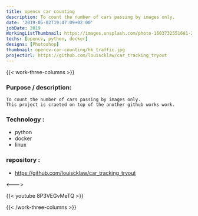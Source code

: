 ```yaml
---
title: opencv car counting
description: To count the number of cars passing by images only.
date: '2019-05-02T19:47:09+02:00'
jobDate: 2019
WorkingListThumbnail: https://images.unsplash.com/photo-1603732551681-2e91159b9dc2?ixlib=rb-4.0.3&ixid=MnwxMjA3fDB8MHxwaG90by1wYWdlfHx8fGVufDB8fHx8
techs: [opencv, python, docker]
designs: [Photoshop]
thumbnail: opencv-car-counting/hk_traffic.jpg
projectUrl: https://github.com/louiscklaw/car_tracking_tryout
---
```


{{< work-three-columns >}}

### Purpose / description:

    To count the number of cars passing by images only.
    This project is craeted on top of the another github works work.

### Technology :

- python
- docker
- linux

### repository :

- https://github.com/louiscklaw/car_tracking_tryout

<---> <!-- magic separator, between columns -->

{{< youtube 8P3VEGvMeTQ >}}

{{< /work-three-columns >}}
